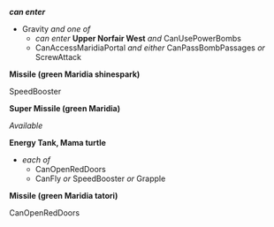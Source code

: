 ﻿***can enter***

- Gravity *and one of*
  - *can enter* **Upper Norfair West** *and* CanUsePowerBombs
  - CanAccessMaridiaPortal *and either* CanPassBombPassages *or* ScrewAttack

**Missile (green Maridia shinespark)**

SpeedBooster

**Super Missile (green Maridia)**

*Available*

**Energy Tank, Mama turtle**

- *each of*
  - CanOpenRedDoors
  - CanFly *or* SpeedBooster *or* Grapple

**Missile (green Maridia tatori)**

CanOpenRedDoors
